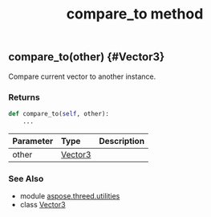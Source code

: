 ﻿---
title: compare_to method
second_title: Aspose.3D for Python via .NET API References
description: 
type: docs
weight: 30
url: /python-net/aspose.threed.utilities/vector3/compare_to/
is_root: false
---

## compare_to(other) {#Vector3}

Compare current vector to another instance.


### Returns 





```python
def compare_to(self, other):
    ...
```


| Parameter | Type | Description |
| :- | :- | :- |
| other | [Vector3](/3d/python-net/aspose.threed.utilities/vector3) |  |



### See Also
* module [aspose.threed.utilities](../../)
* class [Vector3](/3d/python-net/aspose.threed.utilities/vector3)
